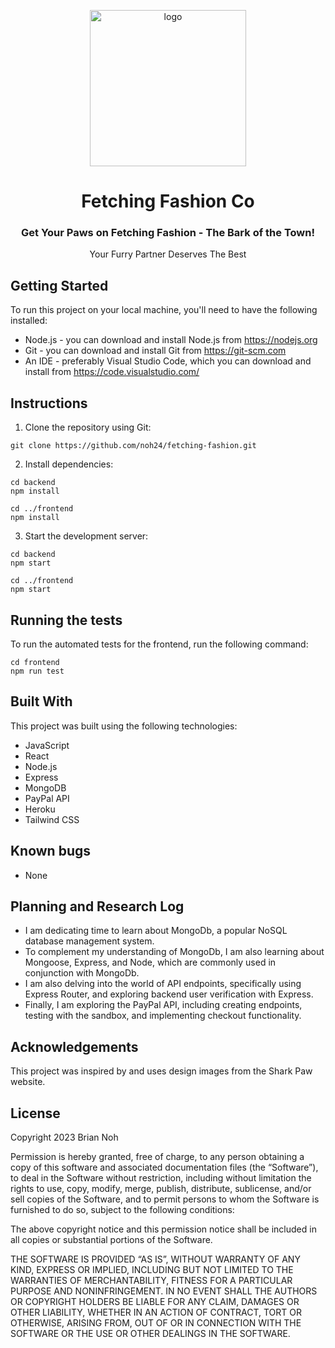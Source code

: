 <p align=center>
    <img src='./frontend/public/images/fetching-fashion-logo.png' alt='logo' width="250px">
    <h1 align=center>Fetching Fashion Co</h1>
    <h3 align=center>Get Your Paws on Fetching Fashion - The Bark of the Town!</h3>
    <p align=center>Your Furry Partner Deserves The Best</p>
</p>

## Getting Started

To run this project on your local machine, you'll need to have the following installed:

- Node.js - you can download and install Node.js from https://nodejs.org
- Git - you can download and install Git from https://git-scm.com
- An IDE - preferably Visual Studio Code, which you can download and install from https://code.visualstudio.com/

## Instructions

1. Clone the repository using Git:

```
git clone https://github.com/noh24/fetching-fashion.git
```

2. Install dependencies:

```
cd backend
npm install

cd ../frontend
npm install
```

3. Start the development server:

```
cd backend
npm start

cd ../frontend
npm start
```

## Running the tests

To run the automated tests for the frontend, run the following command:

```
cd frontend
npm run test
```

## Built With

This project was built using the following technologies:

- JavaScript
- React
- Node.js
- Express
- MongoDB
- PayPal API
- Heroku
- Tailwind CSS

## Known bugs

- None

## Planning and Research Log

- I am dedicating time to learn about MongoDb, a popular NoSQL database management system.
- To complement my understanding of MongoDb, I am also learning about Mongoose, Express, and Node, which are commonly used in conjunction with MongoDb.
- I am also delving into the world of API endpoints, specifically using Express Router, and exploring backend user verification with Express. 
- Finally, I am exploring the PayPal API, including creating endpoints, testing with the sandbox, and implementing checkout functionality.

## Acknowledgements

This project was inspired by and uses design images from the Shark Paw website.

## License

Copyright 2023 Brian Noh

Permission is hereby granted, free of charge, to any person obtaining a copy of this software and associated documentation files (the “Software”), to deal in the Software without restriction, including without limitation the rights to use, copy, modify, merge, publish, distribute, sublicense, and/or sell copies of the Software, and to permit persons to whom the Software is furnished to do so, subject to the following conditions:

The above copyright notice and this permission notice shall be included in all copies or substantial portions of the Software.

THE SOFTWARE IS PROVIDED “AS IS”, WITHOUT WARRANTY OF ANY KIND, EXPRESS OR IMPLIED, INCLUDING BUT NOT LIMITED TO THE WARRANTIES OF MERCHANTABILITY, FITNESS FOR A PARTICULAR PURPOSE AND NONINFRINGEMENT. IN NO EVENT SHALL THE AUTHORS OR COPYRIGHT HOLDERS BE LIABLE FOR ANY CLAIM, DAMAGES OR OTHER LIABILITY, WHETHER IN AN ACTION OF CONTRACT, TORT OR OTHERWISE, ARISING FROM, OUT OF OR IN CONNECTION WITH THE SOFTWARE OR THE USE OR OTHER DEALINGS IN THE SOFTWARE.
